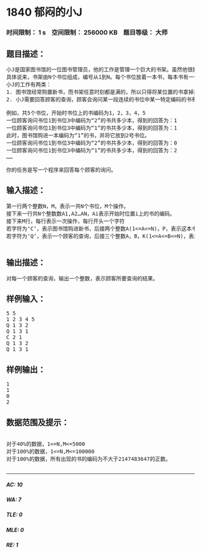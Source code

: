 # 1840 郁闷的小J   
### 时间限制： 1 s&nbsp;&nbsp;&nbsp;&nbsp;空间限制： 256000 KB&nbsp;&nbsp;&nbsp;&nbsp;题目等级： 大师  
## 题目描述：  

<pre>
小J是国家图书馆的一位图书管理员，他的工作是管理一个巨大的书架。虽然他很能吃苦耐劳，但是由于这个书架十分巨大，所以他的工作效率总是很低，以致他面临着被解雇的危险，这也正是他所郁闷的。
具体说来，书架由N个书位组成，编号从1到N。每个书位放着一本书，每本书有一个特定的编码。
小J的工作有两类：
1. 图书馆经常购置新书，而书架任意时刻都是满的，所以只得将某位置的书拿掉并换成新购的书。
2. 小J需要回答顾客的查询，顾客会询问某一段连续的书位中某一特定编码的书有多少本。
 
例如，共5个书位，开始时书位上的书编码为1，2，3，4，5
一位顾客询问书位1到书位3中编码为“2”的书共多少本，得到的回答为：1
一位顾客询问书位1到书位3中编码为“1”的书共多少本，得到的回答为：1
此时，图书馆购进一本编码为“1”的书，并将它放到2号书位。
一位顾客询问书位1到书位3中编码为“2”的书共多少本，得到的回答为：0
一位顾客询问书位1到书位3中编码为“1”的书共多少本，得到的回答为：2
……
 
你的任务是写一个程序来回答每个顾客的询问。
</pre>
  
  
## 输入描述：  

<pre>
第一行两个整数N，M，表示一共N个书位，M个操作。
接下来一行共N个整数数A1,A2…AN，Ai表示开始时位置i上的书的编码。
接下来M行，每行表示一次操作，每行开头一个字符
若字符为‘C’，表示图书馆购进新书，后接两个整数A(1<=A<=N)，P，表示这本书被放在位置A上，以及这本书的编码为P。
若字符为‘Q’，表示一个顾客的查询，后接三个整数A，B，K(1<=A<=B<=N)，表示查询从第A书位到第Ｂ书位（包含Ａ和Ｂ）中编码为Ｋ的书共多少本。
 
</pre>
  
  
## 输出描述：  

<pre>
对每一个顾客的查询，输出一个整数，表示顾客所要查询的结果。
</pre>
  
  
## 样例输入：  

<pre>
5 5
1 2 3 4 5
Q 1 3 2
Q 1 3 1
C 2 1
Q 1 3 2
Q 1 3 1
</pre>
  
  
## 样例输出：  

<pre>
1
1
0
2
</pre>
  
  
## 数据范围及提示：  

<pre>

对于40%的数据，1<=N,M<=5000
对于100%的数据，1<=N,M<=100000
对于100%的数据，所有出现的书的编码为不大于2147483647的正数。

</pre>
  
  
***  

##### AC: 10  
##### WA: 7  
##### TLE: 0  
##### MLE: 0  
##### RE: 1  
